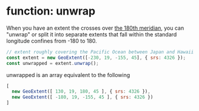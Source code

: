 # function: unwrap
When you have an extent the crosses over [the 180th meridian](https://en.wikipedia.org/wiki/180th_meridian), you can "unwrap" or split it into separate extents that fall within the standard longitude confines from -180 to 180.

```js
// extent roughly covering the Pacific Ocean between Japan and Hawaii
const extent = new GeoExtent([-230, 19, -155, 45], { srs: 4326 });
const unwrapped = extent.unwrap();
```
unwrapped is an array equivalent to the following
```js
[
  new GeoExtent([ 130, 19, 180, 45 ], { srs: 4326 }),
  new GeoExtent([ -180, 19, -155, 45 ], { srs: 4326 })
]
```
